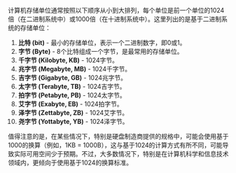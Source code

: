 计算机存储单位通常按照以下顺序从小到大排列，每个单位是前一个单位的1024倍（在二进制系统中）或1000倍（在十进制系统中）。这里列出的是基于二进制系统的存储单位：

1. **比特 (bit)** - 最小的存储单位，表示一个二进制数字，即0或1。
2. **字节 (Byte)** - 8个比特组成一个字节，是最常用的存储单位。
3. **千字节 (Kilobyte, KB)** - 1024字节。
4. **兆字节 (Megabyte, MB)** - 1024千字节。
5. **吉字节 (Gigabyte, GB)** - 1024兆字节。
6. **太字节 (Terabyte, TB)** - 1024吉字节。
7. **拍字节 (Petabyte, PB)** - 1024太字节。
8. **艾字节 (Exabyte, EB)** - 1024拍字节。
9. **泽字节 (Zettabyte, ZB)** - 1024艾字节。
10. **尧字节 (Yottabyte, YB)** - 1024泽字节。

值得注意的是，在某些情况下，特别是硬盘制造商提供的规格中，可能会使用基于1000的换算（例如，1KB = 1000B），这与基于1024的计算方式有所不同，可能导致实际可用空间少于预期。不过，大多数情况下，特别是在计算机科学和信息技术领域内，更倾向于使用基于1024的换算标准。